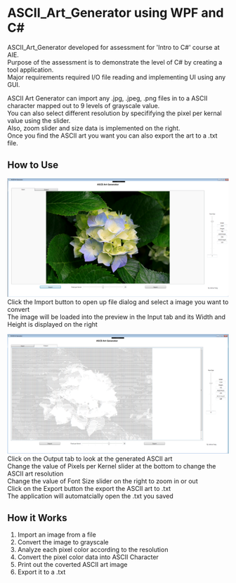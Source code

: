 # ASCII_Art_Generator using WPF and C#
ASCII_Art_Generator developed for assessment for 'Intro to C#' course at AIE.<br />
Purpose of the assessment is to demonstrate the level of C# by creating a tool application.<br />
Major requirements required I/O file reading and implementing UI using any GUI.<br />

ASCII Art Generator can import any .jpg, .jpeg, .png files in to a ASCII character mapped out to 9 levels of grayscale value.<br />
You can also select different resolution by specififying the pixel per kernal value using the slider.<br />
Also, zoom slider and size data is implemented on the right.<br />
Once you find the ASCII art you want you can also export the art to a .txt file.<br />



## How to Use
![A screenshot of the included sample project](ASCII_Art-Generator/SampleScreenShot1.png)
Click the Import button to open up file dialog and select a image you want to convert<br />
The image will be loaded into the preview in the Input tab and its Width and Height is displayed on the right<br />

![A screenshot of the included sample project](ASCII_Art-Generator/SampleScreenShot2.png)
Click on the Output tab to look at the generated ASCII art<br />
Change the value of Pixels per Kernel slider at the bottom to change the ASCII art resolution<br />
Change the value of Font Size slider on the right to zoom in or out<br />
Click on the Export button the export the ASCII art to .txt<br />
The application will automatcially open the .txt you saved<br />

## How it Works
1. Import an image from a file
2. Convert the image to grayscale
3. Analyze each pixel color according to the resolution
4. Convert the pixel color data into ASCII Character
5. Print out the coverted ASCII art image
6. Export it to a .txt


